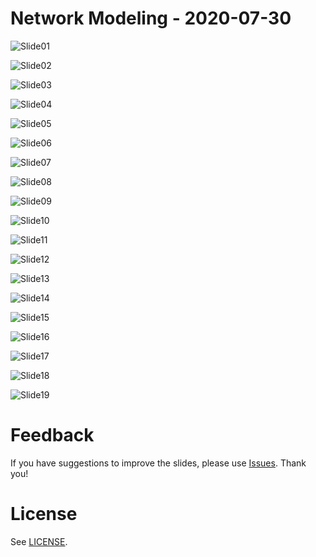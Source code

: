 # Network Modeling - 2020-07-30

![Slide01](img/p01.png)

![Slide02](img/p02.png)

![Slide03](img/p03.png)

![Slide04](img/p04.png)

![Slide05](img/p05.png)

![Slide06](img/p06.png)

![Slide07](img/p07.png)

![Slide08](img/p08.png)

![Slide09](img/p09.png)

![Slide10](img/p10.png)

![Slide11](img/p11.png)

![Slide12](img/p12.png)

![Slide13](img/p13.png)

![Slide14](img/p14.png)

![Slide15](img/p15.png)

![Slide16](img/p16.png)

![Slide17](img/p17.png)

![Slide18](img/p18.png)

![Slide19](img/p19.png)

# Feedback

If you have suggestions to improve the slides, please use [Issues](https://github.com/beikacao/blog/issues). Thank you!

# License

See [LICENSE](../LICENSE).
